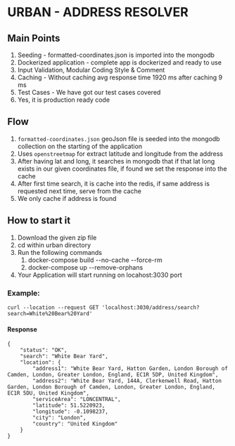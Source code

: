# URBAN - ADDRESS RESOLVER

## Main Points
1. Seeding - formatted-coordinates.json is imported into the mongodb
2. Dockerized application - complete app is dockerized and ready to use
3. Input Validation, Modular Coding Style & Comment
4. Caching - Without caching avg response time 1920 ms after caching 9 ms
5. Test Cases - We have got our test cases covered
6. Yes, it is production ready code 

## Flow
1. `formatted-coordinates.json` geoJson file is seeded into the mongodb collection on the starting of the application
2. Uses `openstreetmap` for extract latitude and longitude from the address
3. After having lat and long, it searches in mongodb that if that lat long exists in our given coordinates file, if found we set the response into the cache
4. After first time search, it is cache into the redis, if same address is requested next time, serve from the cache
5. We only cache if address is found

## How to start it

1. Download the given zip file
2. cd within urban directory
3. Run the following commands
    1. docker-compose build --no-cache --force-rm
    2. docker-compose up --remove-orphans
4. Your Application will start running on locahost:3030 port

### Example:

```
curl --location --request GET 'localhost:3030/address/search?search=White%20Bear%20Yard'
```

#### Response

```
{
    "status": "OK",
    "search": "White Bear Yard",
    "location": {
        "address1": "White Bear Yard, Hatton Garden, London Borough of Camden, London, Greater London, England, EC1R 5DP, United Kingdom",
        "address2": "White Bear Yard, 144A, Clerkenwell Road, Hatton Garden, London Borough of Camden, London, Greater London, England, EC1R 5DU, United Kingdom",
        "serviceArea": "LONCENTRAL",
        "latitude": 51.5220923,
        "longitude": -0.1098237,
        "city": "London",
        "country": "United Kingdom"
    }
}
```